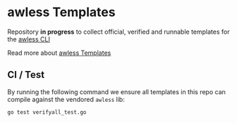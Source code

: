 # awless Templates

Repository **in progress** to collect official, verified and runnable templates for the [awless CLI](https://github.com/wallix/awless)

Read more about [awless Templates](https://github.com/wallix/awless/wiki/Templates)

## CI / Test

By running the following command we ensure all templates in this repo can compile against the vendored `awless` lib:

    go test verifyall_test.go
